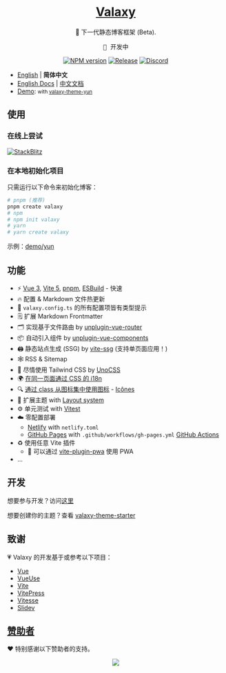 <h1 align="center">
<a href="https://valaxy.site">Valaxy</a>
</h1>

<p align="center">
🌌 下一代静态博客框架 (Beta).
</p>

<pre align="center">
🧪 开发中
</pre>

<p align="center">
<a href="https://www.npmjs.com/package/valaxy" rel="nofollow"><img src="https://img.shields.io/npm/v/valaxy?color=0078E7" alt="NPM version"></a>
<a href="https://github.com/YunYouJun/valaxy/actions/workflows/release.yml"><img src="https://github.com/YunYouJun/valaxy/actions/workflows/release.yml/badge.svg" alt="Release"></a>
<a href="https://discord.gg/nd3mPkU5j8" target="_blank">
<img alt="Discord" src="https://img.shields.io/discord/752821465891733574?color=%234960ea&logo=discord">
</a>
</p>

- [English](./README.md) | **简体中文**
- [English Docs](https://valaxy.site/?lang=en) | [中文文档](https://valaxy.site/?lang=zh-CN)
- [Demo](https://yun.valaxy.site): <small>with [valaxy-theme-yun](./packages/valaxy-theme-yun/)</small>

## 使用

### 在线上尝试

[![StackBlitz](https://developer.stackblitz.com/img/open_in_stackblitz.svg)](https://stackblitz.com/edit/valaxy)

### 在本地初始化项目

只需运行以下命令来初始化博客：

```bash
# pnpm (推荐)
pnpm create valaxy
# npm
# npm init valaxy
# yarn
# yarn create valaxy
```

示例：[demo/yun](./demo/yun/)

## 功能

- ⚡️ [Vue 3](https://github.com/vuejs/vue-next), [Vite 5](https://github.com/vitejs/vite), [pnpm](https://pnpm.js.org/), [ESBuild](https://github.com/evanw/esbuild) - 快速
- 🔥 配置 & Markdown 文件热更新
- 🔧 `valaxy.config.ts` 的所有配置项皆有类型提示
- 🗒 扩展 Markdown Frontmatter
- 🗂 实现基于文件路由 by [unplugin-vue-router](https://github.com/posva/unplugin-vue-router)
- 📦 自动引入组件 by [unplugin-vue-components](https://github.com/antfu/unplugin-vue-components)
- 🖨 静态站点生成 (SSG) by [vite-ssg](https://github.com/antfu/vite-ssg) (支持单页面应用！)
- 🕸 RSS & Sitemap
- 🎨 尽情使用 Tailwind CSS by [UnoCSS](https://github.com/antfu/unocss)
- 🌍 [在同一页面通过 CSS 的 i18n](https://valaxy.site/guide/i18n)
- 🔍 [通过 class 从图标集中使用图标](https://github.com/antfu/unocss/tree/main/packages/preset-icons) - [Icônes](https://icones.netlify.app/)
- 👔 扩展主题 with [Layout system](https://github.com/JohnCampionJr/vite-plugin-vue-layouts)
- ⚙️ 单元测试 with [Vitest](https://github.com/vitest-dev/vitest)
- ☁️ 零配置部署
  - [Netlify](https://www.netlify.com/) with `netlify.toml`
  - [GitHub Pages](https://pages.github.com/) with `.github/workflows/gh-pages.yml` [GitHub Actions](https://github.com/features/actions)
- ♻️ 使用任意 Vite 插件
  - 📲 可以通过 [vite-plugin-pwa](https://github.com/antfu/vite-plugin-pwa>) 使用 PWA
- ...

## 开发

想要参与开发？访问[这里](https://valaxy.site/dev)

想要创建你的主题？查看 [valaxy-theme-starter](https://github.com/YunYouJun/valaxy-theme-starter)

## 致谢

💗 Valaxy 的开发基于或参考以下项目：

- [Vue](https://github.com/vuejs/core)
- [VueUse](https://github.com/vueuse/vueuse)
- [Vite](https://github.com/vitejs/vite)
- [VitePress](https://github.com/vuejs/vitepress)
- [Vitesse](https://github.com/antfu/vitesse)
- [Slidev](https://github.com/slidevjs/slidev)

## [赞助者](https://sponsors.yunyoujun.cn)

❤️ 特别感谢以下赞助者的支持。

<p align="center">
  <a href="https://sponsors.yunyoujun.cn">
    <img src='https://fastly.jsdelivr.net/gh/YunYouJun/sponsors/public/sponsors.svg'/>
  </a>
</p>
